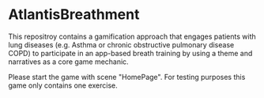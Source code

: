 # AtlantisBreathment
This repositroy contains a gamification approach that engages patients with lung diseases (e.g. Asthma or chronic obstructive pulmonary disease COPD) to participate in an app-based breath training by using a theme and narratives as a core game mechanic.

Please start the game with scene "HomePage". For testing purposes this game only contains one exercise.
